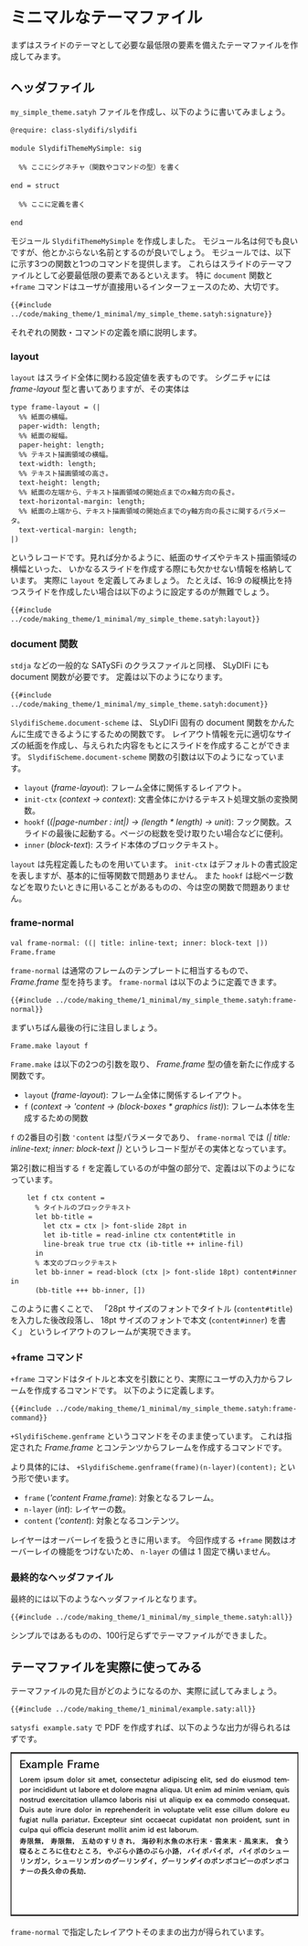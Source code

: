 # ミニマルなテーマファイル

まずはスライドのテーマとして必要な最低限の要素を備えたテーマファイルを作成してみます。

## ヘッダファイル

`my_simple_theme.satyh` ファイルを作成し、以下のように書いてみましょう。

```satysfi
@require: class-slydifi/slydifi

module SlydifiThemeMySimple: sig

  %% ここにシグネチャ（関数やコマンドの型）を書く

end = struct

  %% ここに定義を書く

end
```

モジュール `SlydifiThemeMySimple` を作成しました。
モジュール名は何でも良いですが、他とかぶらない名前とするのが良いでしょう。
モジュールでは、以下に示す3つの関数と1つのコマンドを提供します。
これらはスライドのテーマファイルとして必要最低限の要素であるといえます。
特に `document` 関数と `+frame` コマンドはユーザが直接用いるインターフェースのため、大切です。

```satysfi
{{#include ../code/making_theme/1_minimal/my_simple_theme.satyh:signature}}
```

それぞれの関数・コマンドの定義を順に説明します。

### layout

`layout` はスライド全体に関わる設定値を表すものです。
シグニチャには *frame-layout* 型と書いてありますが、その実体は

```
type frame-layout = (|
  %% 紙面の横幅。
  paper-width: length;
  %% 紙面の縦幅。
  paper-height: length;
  %% テキスト描画領域の横幅。
  text-width: length;
  %% テキスト描画領域の高さ。
  text-height: length;
  %% 紙面の左端から、テキスト描画領域の開始点までのx軸方向の長さ。
  text-horizontal-margin: length;
  %% 紙面の上端から、テキスト描画領域の開始点までのy軸方向の長さに関するパラメータ。
  text-vertical-margin: length;
|)
```

というレコードです。見れば分かるように、紙面のサイズやテキスト描画領域の横幅といった、
いかなるスライドを作成する際にも欠かせない情報を格納しています。
実際に `layout` を定義してみましょう。
たとえば、16:9 の縦横比を持つスライドを作成したい場合は以下のように設定するのが無難でしょう。

```satysfi
{{#include ../code/making_theme/1_minimal/my_simple_theme.satyh:layout}}
```

### document 関数

`stdja` などの一般的な SATySFi のクラスファイルと同様、 SLyDIFi にも document 関数が必要です。
定義は以下のようになります。


```satysfi
{{#include ../code/making_theme/1_minimal/my_simple_theme.satyh:document}}
```

`SlydifiScheme.document-scheme` は、 SLyDIFi 固有の document 関数をかんたんに生成できるようにするための関数です。
レイアウト情報を元に適切なサイズの紙面を作成し、与えられた内容をもとにスライドを作成することができます。
`SlydifiScheme.document-scheme` 関数の引数は以下のようになっています。

* `layout` (*frame-layout*): フレーム全体に関係するレイアウト。
* `init-ctx` (*context -> context*): 文書全体にかけるテキスト処理文脈の変換関数。
* `hookf` (*(|page-number : int|) -> (length * length) -> unit*): フック関数。スライドの最後に起動する。ページの総数を受け取りたい場合などに便利。
* `inner` (*block-text*): スライド本体のブロックテキスト。

`layout` は先程定義したものを用いています。
`init-ctx` はデフォルトの書式設定を表しますが、基本的に恒等関数で問題ありません。
また `hookf` は総ページ数などを取りたいときに用いることがあるものの、今は空の関数で問題ありません。

### frame-normal

```satysfi
val frame-normal: ((| title: inline-text; inner: block-text |)) Frame.frame
```

`frame-normal` は通常のフレームのテンプレートに相当するもので、 *Frame.frame* 型を持ちます。
`frame-normal` は以下のように定義できます。


```satysfi
{{#include ../code/making_theme/1_minimal/my_simple_theme.satyh:frame-normal}}
```

まずいちばん最後の行に注目しましょう。

```
Frame.make layout f
```

`Frame.make` は以下の2つの引数を取り、 *Frame.frame* 型の値を新たに作成する関数です。

* `layout` (*frame-layout*): フレーム全体に関係するレイアウト。
* `f` (*context -> 'content -> (block-boxes * graphics list)*): フレーム本体を生成するための関数

`f` の2番目の引数 `'content` は型パラメータであり、
`frame-normal` では *(| title: inline-text; inner: block-text |)* というレコード型がその実体となっています。

第2引数に相当する `f` を定義しているのが中盤の部分で、定義は以下のようになっています。

```
    let f ctx content =
      % タイトルのブロックテキスト
      let bb-title =
        let ctx = ctx |> font-slide 28pt in
        let ib-title = read-inline ctx content#title in
        line-break true true ctx (ib-title ++ inline-fil)
      in
      % 本文のブロックテキスト
      let bb-inner = read-block (ctx |> font-slide 18pt) content#inner in
      (bb-title +++ bb-inner, [])
```

このように書くことで、
「28pt サイズのフォントでタイトル (`content#title`) を入力した後改段落し、
18pt サイズのフォントで本文 (`content#inner`) を書く」
というレイアウトのフレームが実現できます。

### +frame コマンド

`+frame` コマンドはタイトルと本文を引数にとり、実際にユーザの入力からフレームを作成するコマンドです。
以下のように定義します。

```
{{#include ../code/making_theme/1_minimal/my_simple_theme.satyh:frame-command}}
```

`+SlydifiScheme.genframe` というコマンドをそのまま使っています。
これは指定された *Frame.frame* とコンテンツからフレームを作成するコマンドです。

より具体的には、 `+SlydifiScheme.genframe(frame)(n-layer)(content);` という形で使います。

* `frame` (*'content Frame.frame*): 対象となるフレーム。
* `n-layer` (*int*): レイヤーの数。
* `content` (*'content*): 対象となるコンテンツ。

レイヤーはオーバーレイを扱うときに用います。
今回作成する `+frame` 関数はオーバーレイの機能をつけないため、 `n-layer` の値は 1 固定で構いません。

### 最終的なヘッダファイル

最終的には以下のようなヘッダファイルとなります。

```satysfi
{{#include ../code/making_theme/1_minimal/my_simple_theme.satyh:all}}
```

シンプルではあるものの、100行足らずでテーマファイルができました。

## テーマファイルを実際に使ってみる

テーマファイルの見た目がどのようになるのか、実際に試してみましょう。

```
{{#include ../code/making_theme/1_minimal/example.saty:all}}
```

`satysfi example.saty` で PDF を作成すれば、以下のような出力が得られるはずです。

![example.png](../fig/making_theme/1_minimal.png)

`frame-normal` で指定したレイアウトそのままの出力が得られています。
